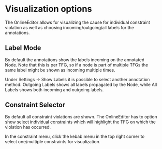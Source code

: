 # Visualization options
The OnlineEditor allows for visualizing the cause for individual constraint violation as well as choosing incoming/outgoing/all labels for the annotations.

## Label Mode
By default the annotations show the labels incoming on the annotated Node. Note that this is per TFG, so if a node is part of multiple TFGs the same label might be shown as incoming multiple times.

Under Settings -> Show Labels it is possible to select another annotation method. Outgoing Labels shows all labels propagated by the Node, while All Labels shows both incoming and outgoing labels.

## Constraint Selector
By default all constraint violations are shown. The OnlineEditor has to option show select individual constraints which will highlight the TFG on which the violation has occurred. 

In the constraint menu, click the kebab menu in the top right corner to select one/multiple constraints for visualization. 

